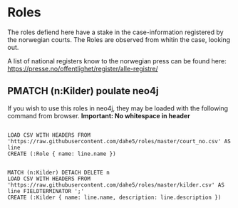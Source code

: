# Roles

The roles defiend here have a stake in the case-information registered by the norwegian courts.  The Roles are observed from whitin the case, looking out.

A list of national registers know to the norwegian press can be found here: https://presse.no/offentlighet/register/alle-registre/

## PMATCH (n:Kilder) poulate neo4j

If you wish to use this roles in neo4j, they may be loaded with the following command from browser.  **Important: No whitespace in header**


```cypher

LOAD CSV WITH HEADERS FROM 'https://raw.githubusercontent.com/dahe5/roles/master/court_no.csv' AS line
CREATE (:Role { name: line.name })

```

```cypher

MATCH (n:Kilder) DETACH DELETE n
LOAD CSV WITH HEADERS FROM
'https://raw.githubusercontent.com/dahe5/roles/master/kilder.csv' AS line FIELDTERMINATOR ';'
CREATE (:Kilder { name: line.name, description: line.description })

```
